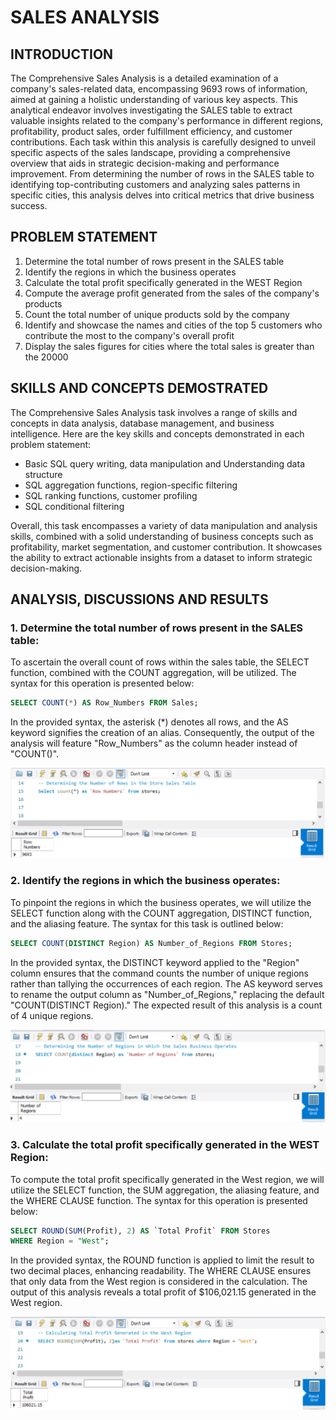 # SALES ANALYSIS

## INTRODUCTION

The Comprehensive Sales Analysis is a detailed examination of a company's sales-related data, encompassing 9693 rows of information, aimed at gaining a holistic understanding of various key aspects. This analytical endeavor involves investigating the SALES table to extract valuable insights related to the company's performance in different regions, profitability, product sales, order fulfillment efficiency, and customer contributions. Each task within this analysis is carefully designed to unveil specific aspects of the sales landscape, providing a comprehensive overview that aids in strategic decision-making and performance improvement. From determining the number of rows in the SALES table to identifying top-contributing customers and analyzing sales patterns in specific cities, this analysis delves into critical metrics that drive business success. 

## PROBLEM STATEMENT
1. Determine the total number of rows present in the SALES table
2. Identify the regions in which the business operates
3. Calculate the total profit specifically generated in the WEST Region
4. Compute the average profit generated from the sales of the company's products
5. Count the total number of unique products sold by the company
6. Identify and showcase the names and cities of the top 5 customers who contribute the most to the company's overall profit
7. Display the sales figures for cities where the total sales is greater than the 20000

## SKILLS AND CONCEPTS DEMOSTRATED

The Comprehensive Sales Analysis task involves a range of skills and concepts in data analysis, database management, and business intelligence. Here are the key skills and concepts demonstrated in each problem statement:

- Basic SQL query writing, data manipulation and Understanding data structure
- SQL aggregation functions, region-specific filtering
- SQL ranking functions, customer profiling
- SQL conditional filtering

Overall, this task encompasses a variety of data manipulation and analysis skills, combined with a solid understanding of business concepts such as profitability, market segmentation, and customer contribution. It showcases the ability to extract actionable insights from a dataset to inform strategic decision-making.

## ANALYSIS, DISCUSSIONS AND RESULTS

### 1. Determine the total number of rows present in the SALES table:

To ascertain the overall count of rows within the sales table, the SELECT function, combined with the COUNT aggregation, will be utilized. The syntax for this operation is presented below:

```sql
SELECT COUNT(*) AS Row_Numbers FROM Sales;
```

In the provided syntax, the asterisk (*) denotes all rows, and the AS keyword signifies the creation of an alias. Consequently, the output of the analysis will feature "Row_Numbers" as the column header instead of "COUNT()".


![](Task4.png)

### 2. Identify the regions in which the business operates:

To pinpoint the regions in which the business operates, we will utilize the SELECT function along with the COUNT aggregation, DISTINCT function, and the aliasing feature. The syntax for this task is outlined below:

```sql
SELECT COUNT(DISTINCT Region) AS Number_of_Regions FROM Stores;
```

In the provided syntax, the DISTINCT keyword applied to the "Region" column ensures that the command counts the number of unique regions rather than tallying the occurrences of each region. The AS keyword serves to rename the output column as "Number_of_Regions," replacing the default "COUNT(DISTINCT Region)." The expected result of this analysis is a count of 4 unique regions.


![](Task4a.png)

### 3.  Calculate the total profit specifically generated in the WEST Region:

To compute the total profit specifically generated in the West region, we will utilize the SELECT function, the SUM aggregation, the aliasing feature, and the WHERE CLAUSE function. The syntax for this operation is presented below:

```sql
SELECT ROUND(SUM(Profit), 2) AS `Total Profit` FROM Stores
WHERE Region = "West";
```

In the provided syntax, the ROUND function is applied to limit the result to two decimal places, enhancing readability. The WHERE CLAUSE ensures that only data from the West region is considered in the calculation. The output of this analysis reveals a total profit of $106,021.15 generated in the West region.

![](Task4b.png)













 






